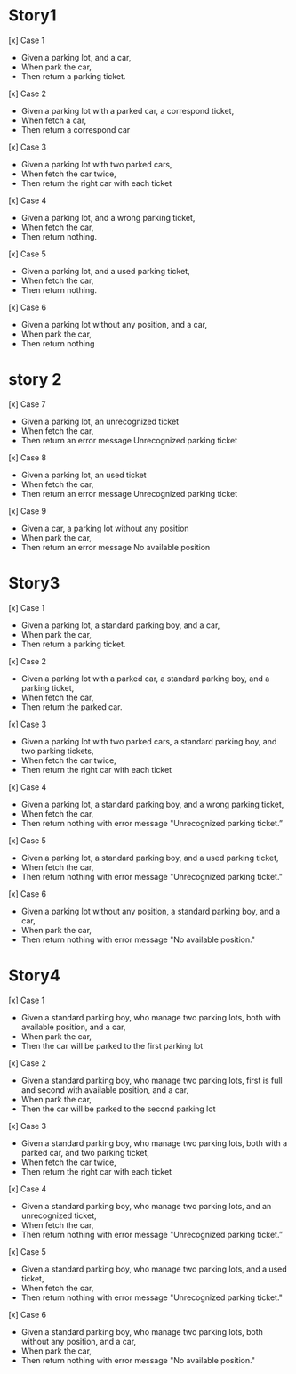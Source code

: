 # Story1

[x] Case 1
- Given a parking lot, and a car,
- When park the car,
- Then return a parking ticket.

[x] Case 2
- Given a parking lot with a parked car, a correspond ticket,
- When fetch a car,
- Then return a correspond car

[x] Case 3
- Given a parking lot with two parked cars,
- When fetch the car twice,
- Then return the right car with each ticket

[x] Case 4 
- Given a parking lot, and a wrong parking ticket, 
- When fetch the car, 
- Then return nothing.

[x] Case 5 
- Given a parking lot, and a used parking ticket,
- When fetch the car,
- Then return nothing.

[x] Case 6 
- Given a parking lot without any position, and a car, 
- When park the car,
- Then return nothing

# story 2

[x] Case 7
- Given a parking lot, an unrecognized ticket
- When fetch the car,
- Then return an error message Unrecognized parking ticket

[x] Case 8
- Given a parking lot, an used ticket
- When fetch the car,
- Then return an error message Unrecognized parking ticket

[x] Case 9
- Given a car, a parking lot without any position
- When park the car,
- Then return an error message No available position

# Story3

[x] Case 1 
- Given a parking lot, a standard parking boy, and a car,
- When park the car,
- Then return a parking ticket.

[x] Case 2 
- Given a parking lot with a parked car, a standard parking boy, and a parking ticket, 
- When fetch the car, 
- Then return the parked car.

[x] Case 3 
- Given a parking lot with two parked cars, a standard parking boy, and two parking tickets, 
- When fetch the car twice, 
- Then return the right car with each ticket

[x] Case 4 
- Given a parking lot, a standard parking boy, and a wrong parking ticket, 
- When fetch the car, 
- Then return nothing with error message "Unrecognized parking ticket.”

[x] Case 5 
- Given a parking lot, a standard parking boy, and a used parking ticket, 
- When fetch the car, 
- Then return nothing with error message "Unrecognized parking ticket."

[x] Case 6 
- Given a parking lot without any position, a standard parking boy, and a car, 
- When park the car, 
- Then return nothing with error message "No available position."

# Story4
[x] Case 1 
- Given a standard parking boy, who manage two parking lots, both with available position, and a car,
- When park the car,
- Then the car will be parked to the first parking lot

[x] Case 2 
- Given a standard parking boy, who manage two parking lots, first is full and second with available position, and a car, 
- When park the car, 
- Then the car will be parked to the second parking lot

[x] Case 3 
- Given a standard parking boy, who manage two parking lots, both with a parked car, and two parking ticket, 
- When fetch the car twice, 
- Then return the right car with each ticket

[x] Case 4 
- Given a standard parking boy, who manage two parking lots, and an unrecognized ticket, 
- When fetch the car, 
- Then return nothing with error message "Unrecognized parking ticket.”

[x] Case 5 
- Given a standard parking boy, who manage two parking lots, and a used ticket, 
- When fetch the car, 
- Then return nothing with error message "Unrecognized parking ticket."

[x] Case 6 
- Given a standard parking boy, who manage two parking lots, both without any position, and a car, 
- When park the car, 
- Then return nothing with error message "No available position."